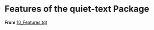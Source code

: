 <h1>Features of the quiet-text Package</h1>

<p><strong>From</strong> <a href="./10_Features.tqt">10_Features.tqt</a></p>
